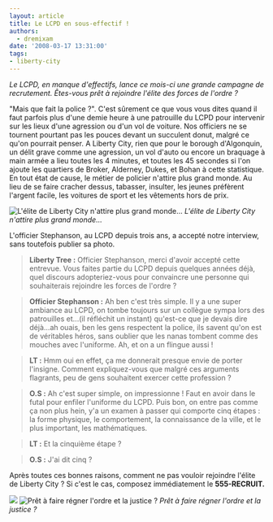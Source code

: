```yaml
---
layout: article
title: Le LCPD en sous-effectif !
authors:
  - dremixam
date: '2008-03-17 13:31:00'
tags:
- liberty-city
---
```


_Le LCPD, en manque d'effectifs, lance ce mois-ci une grande campagne de recrutement. Êtes-vous prêt à rejoindre l'élite des forces de l'ordre ?_

"Mais que fait la police ?". C'est sûrement ce que vous vous dites quand il faut parfois plus d'une demie heure à une patrouille du LCPD pour intervenir sur les lieux d'une agression ou d'un vol de voiture. Nos officiers ne se tournent pourtant pas les pouces devant un succulent donut, malgré ce qu'on pourrait penser. A Liberty City, rien que pour le borough d'Algonquin, un délit grave comme une agression, un vol d'auto ou encore un braquage à main armée a lieu toutes les 4 minutes, et toutes les 45 secondes si l'on ajoute les quartiers de Broker, Alderney, Dukes, et Bohan à cette statistique. En tout état de cause, le métier de policier n'attire plus grand monde. Au lieu de se faire cracher dessus, tabasser, insulter, les jeunes préfèrent l'argent facile, les voitures de sport et les vêtements hors de prix.

![L'élite de Liberty City n'attire plus grand monde...](/content/images/2005/01/lcsfinest.jpg)
_L'élite de Liberty City n'attire plus grand monde..._

L'officier Stephanson, au LCPD depuis trois ans, a accepté notre interview, sans toutefois publier sa photo.

> **Liberty Tree :** Officier Stephanson, merci d'avoir accepté cette entrevue. Vous faites partie du LCPD depuis quelques années déjà, quel discours adopteriez-vous pour convaincre une personne qui souhaiterais rejoindre les forces de l'ordre ?

> **Officier Stephanson :** Ah ben c'est très simple. Il y a une super ambiance au LCPD, on tombe toujours sur un collègue sympa lors des patrouilles et...(il réfléchit un instant) qu'est-ce que je devais dire déjà...ah ouais, ben les gens respectent la police, ils savent qu'on est de véritables héros, sans oublier que les nanas tombent comme des mouches avec l'uniforme. Ah, et on a un flingue aussi !

> **LT :** Hmm oui en effet, ça me donnerait presque envie de porter l'insigne. Comment expliquez-vous que malgré ces arguments flagrants, peu de gens souhaitent exercer cette profession ?

> **O.S :** Ah c'est super simple, on impressionne ! Faut en avoir dans le futal pour enfiler l'uniforme du LCPD. Puis bon, on entre pas comme ça non plus hein, y'a un examen à passer qui comporte cinq étapes : la forme physique, le comportement, la connaissance de la ville, et le plus important, les mathématiques.

> **LT :** Et la cinquième étape ?

> **O.S :** J'ai dit cinq ?

Après toutes ces bonnes raisons, comment ne pas vouloir rejoindre l'élite de Liberty City ? Si c'est le cas, composez immédiatement le **555-RECRUIT.**

![](/content/images/2005/01/lcpd1.jpg)
![Prêt à faire régner l'ordre et la justice ?](/content/images/2005/01/lcpd2.jpg)
_Prêt à faire régner l'ordre et la justice ?_